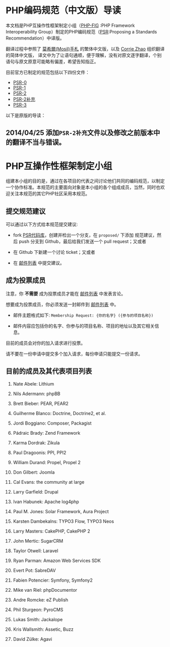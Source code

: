 PHP编码规范（中文版）导读
====================================
本文档是PHP互操作性框架制定小组（[PHP-FIG][] :PHP Framework Interoperability Group）制定的PHP编码规范（[PSR][]:Proposing a Standards Recommendation）中译版。

翻译过程中参照了 [莫希爾(Mosil)手札][] 的繁体中文版，以及 [Corrie Zhao][] 组织翻译的简体中文版，
译文中为了让语句通顺，便于理解，没有对原文逐字翻译，个别语句与原文原意可能略有偏差，希望告知指正。

目前官方已制定的规范包括以下四份文件：

  - [PSR-0](https://github.com/PizzaLiu/PHP-FIG/blob/master/PSR-0-cn.md)
  - [PSR-1](https://github.com/PizzaLiu/PHP-FIG/blob/master/PSR-1-basic-coding-standard-cn.md)
  - [PSR-2](https://github.com/PizzaLiu/PHP-FIG/blob/master/PSR-2-coding-style-guide-cn.md)
  - [PSR-2补充](https://github.com/PizzaLiu/PHP-FIG/blob/master/PSR-2-coding-style-guide-meta-cn.md)
  - [PSR-3](https://github.com/PizzaLiu/PHP-FIG/blob/master/PSR-3-logger-interface-cn.md)
  
以下是原版的导读：

[PHP-FIG]: https://github.com/php-fig/
[PSR]: https://github.com/php-fig/fig-standards
[莫希爾(Mosil)手札]: https://github.com/mosil/fig-standards
[Corrie Zhao]: https://github.com/hfcorriez/fig-standards


2014/04/25    添加`PSR-2补充`文件以及修改之前版本中的翻译不当与错误。
---------------

PHP互操作性框架制定小组
====================================

组建本小组的目的是，通过在各项目的代表之间讨论他们共同的编码规范，以制定一个协作标准。本规范的主要面向对象是本小组的各个组成成员，当然，同时也欢迎关注本规范的其它PHP社区采用本规范。


提交规范建议
------------------------------------

可以通过以下方式给本规范提交建议:

- fork [PSR代码库][]，创建并检出一个分支，在 `proposed/` 下添加 规范建议，然后 push 分支到 Github，最后给我们发送一个 pull request；又或者

- 在 Github 下新建一个讨论 ticket；又或者

- 在 [邮件列表][] 中提交建议。

[邮件列表]: http://groups.google.com/group/php-fig/
[PSR代码库]: https://github.com/php-fig/fig-standards

成为投票成员
---------------------

注意，你 **不需要** 成为投票成员才能在 [邮件列表][] 中发表言论。

想要成为投票成员，你必须发送一封邮件到 [邮件列表][] 中。

- 邮件主题格式如下: `Membership Request: {你的名字} ({参与的项目名称})`

- 邮件内容应包括你的名字、你参与的项目名称、项目的地址以及其它相关信息。
  
目前的成员会对你的加入请求进行投票。

请不要在一份申请中提交多个加入请求，每份申请只能提交一份请求。


目前的成员及其代表项目列表
--------------

1. Nate Abele: Lithium

1. Nils Adermann: phpBB

1. Brett Bieber: PEAR, PEAR2
    
1. Guilherme Blanco: Doctrine, Doctrine2, et al.

1. Jordi Boggiano: Composer, Packagist

1. Pádraic Brady: Zend Framework

1. Karma Dordrak: Zikula

1. Paul Dragoonis: PPI, PPI2

1. William Durand: Propel, Propel 2

1. Don Gilbert: Joomla

1. Cal Evans: the community at large

1. Larry Garfield: Drupal

1. Ivan Habunek: Apache log4php

1. Paul M. Jones: Solar Framework, Aura Project

1. Karsten Dambekalns: TYPO3 Flow, TYPO3 Neos

1. Larry Masters: CakePHP, CakePHP 2

1. John Mertic: SugarCRM

1. Taylor Otwell: Laravel

1. Ryan Parman: Amazon Web Services SDK

1. Evert Pot: SabreDAV

1. Fabien Potencier: Symfony, Symfony2

1. Mike van Riel: phpDocumentor

1. Andre Romcke: eZ Publish

1. Phil Sturgeon: PyroCMS

1. Lukas Smith: Jackalope

1. Kris Wallsmith: Assetic, Buzz

1. David Zülke: Agavi